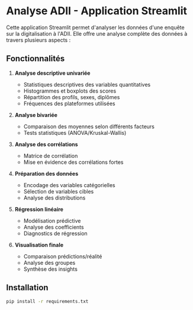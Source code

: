 # Analyse ADII - Application Streamlit

Cette application Streamlit permet d'analyser les données d'une enquête sur la digitalisation à l'ADII. Elle offre une analyse complète des données à travers plusieurs aspects :

## Fonctionnalités

1. **Analyse descriptive univariée**
   - Statistiques descriptives des variables quantitatives
   - Histogrammes et boxplots des scores
   - Répartition des profils, sexes, diplômes
   - Fréquences des plateformes utilisées

2. **Analyse bivariée**
   - Comparaison des moyennes selon différents facteurs
   - Tests statistiques (ANOVA/Kruskal-Wallis)

3. **Analyse des corrélations**
   - Matrice de corrélation
   - Mise en évidence des corrélations fortes

4. **Préparation des données**
   - Encodage des variables catégorielles
   - Sélection de variables cibles
   - Analyse des distributions

5. **Régression linéaire**
   - Modélisation prédictive
   - Analyse des coefficients
   - Diagnostics de régression

6. **Visualisation finale**
   - Comparaison prédictions/réalité
   - Analyse des groupes
   - Synthèse des insights

## Installation

```bash
pip install -r requirements.txt
